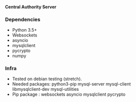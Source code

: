 #### Central Authority Server

### Dependencies
 * Python 3.5+
 * Websockets
 * asyncio
 * mysqlclient
 * pycrypto
 * numpy

### Infra
 * Tested on debian testing (stretch).
 * Needed packages: python3-pip mysql-server mysql-client libmysqlclient-dev mysql-utilities
 * Pip package : websockets asyncio mysqlclient pycrypto
